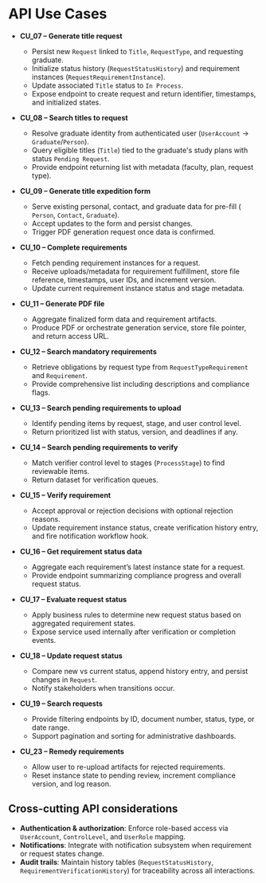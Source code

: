 # API Use Cases

- **CU_07 – Generate title request**
  - Persist new `Request` linked to `Title`, `RequestType`, and requesting graduate.
  - Initialize status history (`RequestStatusHistory`) and requirement instances (`RequestRequirementInstance`).
  - Update associated `Title` status to `In Process`.
  - Expose endpoint to create request and return identifier, timestamps, and initialized states.

- **CU_08 – Search titles to request**
  - Resolve graduate identity from authenticated user (`UserAccount` → `Graduate`/`Person`).
  - Query eligible titles (`Title`) tied to the graduate's study plans with status `Pending Request`.
  - Provide endpoint returning list with metadata (faculty, plan, request type).

- **CU_09 – Generate title expedition form**
  - Serve existing personal, contact, and graduate data for pre-fill (
    `Person`, `Contact`, `Graduate`).
  - Accept updates to the form and persist changes.
  - Trigger PDF generation request once data is confirmed.

- **CU_10 – Complete requirements**
  - Fetch pending requirement instances for a request.
  - Receive uploads/metadata for requirement fulfillment, store file reference, timestamps,
    user IDs, and increment version.
  - Update current requirement instance status and stage metadata.

- **CU_11 – Generate PDF file**
  - Aggregate finalized form data and requirement artifacts.
  - Produce PDF or orchestrate generation service, store file pointer, and return access URL.

- **CU_12 – Search mandatory requirements**
  - Retrieve obligations by request type from `RequestTypeRequirement` and `Requirement`.
  - Provide comprehensive list including descriptions and compliance flags.

- **CU_13 – Search pending requirements to upload**
  - Identify pending items by request, stage, and user control level.
  - Return prioritized list with status, version, and deadlines if any.

- **CU_14 – Search pending requirements to verify**
  - Match verifier control level to stages (`ProcessStage`) to find reviewable items.
  - Return dataset for verification queues.

- **CU_15 – Verify requirement**
  - Accept approval or rejection decisions with optional rejection reasons.
  - Update requirement instance status, create verification history entry, and
    fire notification workflow hook.

- **CU_16 – Get requirement status data**
  - Aggregate each requirement’s latest instance state for a request.
  - Provide endpoint summarizing compliance progress and overall request status.

- **CU_17 – Evaluate request status**
  - Apply business rules to determine new request status based on aggregated
    requirement states.
  - Expose service used internally after verification or completion events.

- **CU_18 – Update request status**
  - Compare new vs current status, append history entry, and persist changes in `Request`.
  - Notify stakeholders when transitions occur.

- **CU_19 – Search requests**
  - Provide filtering endpoints by ID, document number, status, type, or date range.
  - Support pagination and sorting for administrative dashboards.

- **CU_23 – Remedy requirements**
  - Allow user to re-upload artifacts for rejected requirements.
  - Reset instance state to pending review, increment compliance version, and log reason.

## Cross-cutting API considerations

- **Authentication & authorization**: Enforce role-based access via `UserAccount`,
  `ControlLevel`, and `UserRole` mapping.
- **Notifications**: Integrate with notification subsystem when requirement or request
  states change.
- **Audit trails**: Maintain history tables (`RequestStatusHistory`, `RequirementVerificationHistory`)
  for traceability across all interactions.
